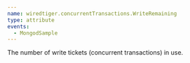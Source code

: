 ```yaml
---
name: wiredtiger.concurrentTransactions.WriteRemaining
type: attribute
events:
  - MongodSample
---
```


The number of write tickets (concurrent transactions) in use.
